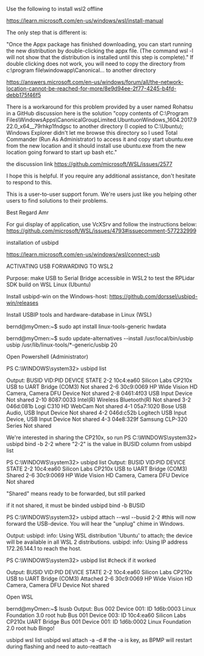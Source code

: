 Use the following to install wsl2 offline

https://learn.microsoft.com/en-us/windows/wsl/install-manual

The only step that is different is:

"Once the Appx package has finished downloading, you can start running the new distribution by double-clicking the appx file. (The command wsl -l will not show that the distribution is installed until this step is complete)."
If double clicking does not work, you will need to copy the directory from c:\program file\windowapp\Canonical... to another directory

https://answers.microsoft.com/en-us/windows/forum/all/the-network-location-cannot-be-reached-for-more/8e9d94ee-2f77-4245-b4fd-debb175f46f5

There is a workaround for this problem provided by a user named Rohatsu in a GitHub discussion here is the solution
"copy contents of C:\Program Files\WindowsApps\CanonicalGroupLimited.UbuntuonWindows_1604.2017.922.0_x64__79rhkp1fndgsc to another directory (I copied to C:\Ubuntu); Windows Explorer didn't let me browse this directory so I used Total Commander (Run As Administrator) to access it and copy
start ubuntu.exe from the new location and it should install
use ubuntu.exe from the new location going forward to start up bash etc."

the discussion link
https://github.com/microsoft/WSL/issues/2577

I hope this is helpful. If you require any additional assistance, don't hesitate to respond to this.

This is a user-to-user support forum. We're users just like you helping other users to find solutions to their problems.

Best Regard
Amr

For gui display of application, use VcXSrv and follow the instructions below:
https://github.com/microsoft/WSL/issues/4793#issuecomment-577232999

installation of usbipd

https://learn.microsoft.com/en-us/windows/wsl/connect-usb

ACTIVATING USB FORWARDING TO WSL2

Purpose: make USB to Serial Bridge accessible in WSL2 to test the RPLidar SDK build on WSL Linux (Ubuntu)

Install usbipd-win on the Windows-host: https://github.com/dorssel/usbipd-win/releases

Install USBIP tools and hardware-database in Linux (WSL)

bernd@myOmen:\~$ sudo apt install linux-tools-generic hwdata

bernd@myOmen:\~$ sudo update-alternatives --install /usr/local/bin/usbip usbip /usr/lib/linux-tools/*-generic/usbip 20

Open Powershell (Administrator)

PS C:\WINDOWS\system32> usbipd list

Output:
BUSID VID:PID DEVICE STATE
2-2 10c4:ea60 Silicon Labs CP210x USB to UART Bridge (COM3) Not shared
2-6 30c9:0069 HP Wide Vision HD Camera, Camera DFU Device Not shared
2-8 0461:4f03 USB Input Device Not shared
2-10 8087:0033 Intel(R) Wireless Bluetooth(R) Not shared
3-2 046d:081b Logi C310 HD WebCam Not shared
4-1 05a7:1020 Bose USB Audio, USB Input Device Not shared
4-2 046d:c52b Logitech USB Input Device, USB Input Device Not shared
4-3 04e8:329f Samsung CLP-320 Series Not shared

We're interested in sharing the CP210x, so run
PS C:\WINDOWS\system32> usbipd bind -b 2-2
where "2-2" is the value in BUSID column from usbipd list

PS C:\WINDOWS\system32> usbipd list
Output:
BUSID VID:PID DEVICE STATE
2-2 10c4:ea60 Silicon Labs CP210x USB to UART Bridge (COM3) Shared
2-6 30c9:0069 HP Wide Vision HD Camera, Camera DFU Device Not shared

"Shared" means ready to be forwarded, but still parked

if it not shared, it must be binded
usbipd bind -b BUSID

PS C:\WINDOWS\system32> usbipd attach --wsl --busid 2-2 #this will now forward the USB-device. You will hear the "unplug" chime in Windows.

Output:
usbipd: info: Using WSL distribution 'Ubuntu' to attach; the device will be available in all WSL 2 distributions.
usbipd: info: Using IP address 172.26.144.1 to reach the host.

PS C:\WINDOWS\system32> usbipd list #check if it worked

Output:
BUSID VID:PID DEVICE STATE
2-2 10c4:ea60 Silicon Labs CP210x USB to UART Bridge (COM3) Attached
2-6 30c9:0069 HP Wide Vision HD Camera, Camera DFU Device Not shared

Open WSL

bernd@myOmen:~$ lsusb
Output:
Bus 002 Device 001: ID 1d6b:0003 Linux Foundation 3.0 root hub
Bus 001 Device 003: ID 10c4:ea60 Silicon Labs CP210x UART Bridge
Bus 001 Device 001: ID 1d6b:0002 Linux Foundation 2.0 root hub
Bingo!

usbipd wsl list
usbipd wsl attach -a -d <device id> # the -a is key, as BPMP will restart during flashing and need to auto-reattach
